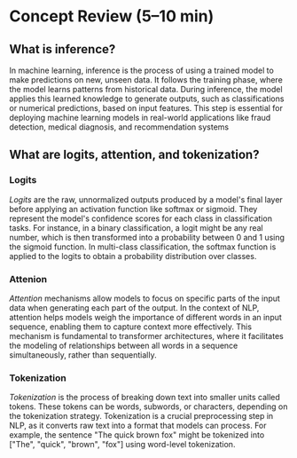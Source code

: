 # Concept Review (5–10 min)

## What is inference?

In machine learning, inference is the process of using a trained model to make predictions on new, unseen data. It follows the training phase, where the model learns patterns from historical data. During inference, the model applies this learned knowledge to generate outputs, such as classifications or numerical predictions, based on input features. This step is essential for deploying machine learning models in real-world applications like fraud detection, medical diagnosis, and recommendation systems

## What are logits, attention, and tokenization?

### Logits
*Logits* are the raw, unnormalized outputs produced by a model's final layer before applying an activation function like softmax or sigmoid. They represent the model's confidence scores for each class in classification tasks. For instance, in a binary classification, a logit might be any real number, which is then transformed into a probability between 0 and 1 using the sigmoid function. In multi-class classification, the softmax function is applied to the logits to obtain a probability distribution over classes.

### Attenion
*Attention* mechanisms allow models to focus on specific parts of the input data when generating each part of the output. In the context of NLP, attention helps models weigh the importance of different words in an input sequence, enabling them to capture context more effectively. This mechanism is fundamental to transformer architectures, where it facilitates the modeling of relationships between all words in a sequence simultaneously, rather than sequentially.

### Tokenization
*Tokenization* is the process of breaking down text into smaller units called tokens. These tokens can be words, subwords, or characters, depending on the tokenization strategy. Tokenization is a crucial preprocessing step in NLP, as it converts raw text into a format that models can process. For example, the sentence "The quick brown fox" might be tokenized into ["The", "quick", "brown", "fox"] using word-level tokenization.
